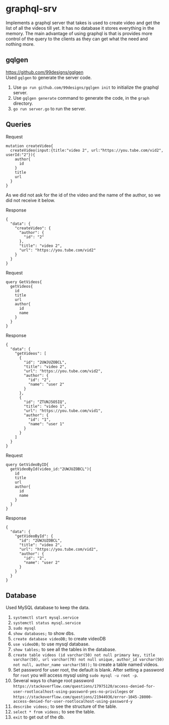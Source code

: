# graphql-srv  
Implements a graphql server that takes is used to create video and get the list of all the videos till yet. It has no database it stores everything in the memory.
The main advantage of using graphql is that is provides more control of the query to the clients as they can get what the need and nothing more.

## gqlgen
https://github.com/99designs/gqlgen  
Used `gqlgen` to generate the server code.

1. Use `go run github.com/99designs/gqlgen init` to initialize the graphql server.
2. Use `gqlgen generate` command to generate the code, in the `graph` directory.
3. `go run server.go` to run the server.

## Queries

Request
```
mutation createVideo{
  createVideo(input:{title:"video 2", url:"https://you.tube.com/vid2", userId:"2"}){
    author{
      id
    }
    title
    url
  }
}
```
As we did not ask for the id of the video and the name of the author, so we did not receive it below.

Response
```
{
  "data": {
    "createVideo": {
      "author": {
        "id": "2"
      },
      "title": "video 2",
      "url": "https://you.tube.com/vid2"
    }
  }
}
```

Request
```
query GetVideos{
  getVideos{
    id
    title
    url
    author{
      id
      name
    }
  }
}
```

Response

```
{
  "data": {
    "getVideos": [
      {
        "id": "2UWJUZOBCL",
        "title": "video 2",
        "url": "https://you.tube.com/vid2",
        "author": {
          "id": "2",
          "name": "user 2"
        }
      },
      {
        "id": "ZTUNJ5O5IQ",
        "title": "video 1",
        "url": "https://you.tube.com/vid1",
        "author": {
          "id": "1",
          "name": "user 1"
        }
      }
    ]
  }
}
```

Request
```
query GetVideoByID{
  getVideoById(video_id:"2UWJUZOBCL"){
    id
    title
    url
    author{
      id
      name
    }
  }
}
```

Response
```
{
  "data": {
    "getVideoById": {
      "id": "2UWJUZOBCL",
      "title": "video 2",
      "url": "https://you.tube.com/vid2",
      "author": {
        "id": "2",
        "name": "user 2"
      }
    }
  }
}
```

## Database

Used MySQL database to keep the data.
1. `systemctl start mysql.service`
2. `systemctl status mysql.service`
3. `sudo mysql`
4. `show databases;` to show dbs.  
5. `create database videoDB;` to create videoDB  
6. `use videoDB;` to use mysql database.  
7. `show tables;` to see all the tables in the database.  
8. `create table videos (id varchar(50) not null primary key, title varchar(50), url varchar(70) not null unique, author_id varchar(50) not null, author_name varchar(50));` to create a table named videos.  
9. Set password for user root, the default is blank. After setting a password for `root` you will access mysql using `sudo mysql -u root -p`. 
10. Several ways to change root password `https://stackoverflow.com/questions/17975120/access-denied-for-user-rootlocalhost-using-password-yes-no-privileges` or `https://stackoverflow.com/questions/21944936/error-1045-28000-access-denied-for-user-rootlocalhost-using-password-y` 
11. `describe videos;` to see the structure of the table.
12. `select * from videos;` to see the table.
13. `exit` to get out of the db.
